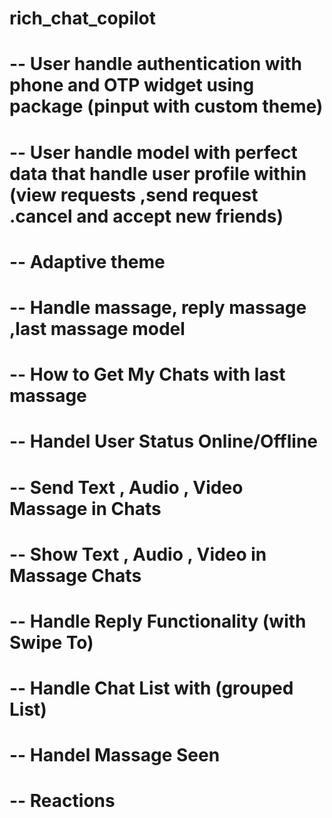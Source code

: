 # rich_chat_copilot

# -- User handle authentication with phone and OTP widget using package (pinput with custom theme)
# -- User handle model with perfect data that handle user profile within (view requests ,send request .cancel and accept new friends)
# -- Adaptive theme 
# -- Handle massage, reply massage ,last massage model
# -- How to Get My Chats with last massage
# -- Handel User Status Online/Offline
# -- Send Text , Audio , Video Massage in Chats
# -- Show Text , Audio , Video in Massage Chats
# -- Handle Reply Functionality (with Swipe To)
# -- Handle Chat List with (grouped List)
# -- Handel Massage Seen
# -- Reactions
